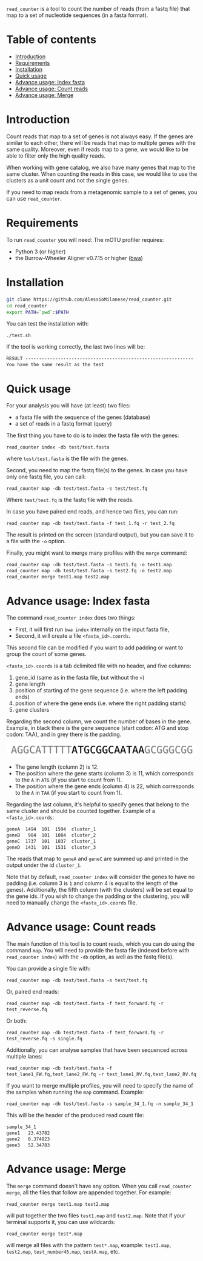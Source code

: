 `read_counter` is a tool to count the number of reads (from a fastq file) that map to a set of nucleotide sequences (in a fasta format).

# Table of contents

* [Introduction](#introduction)
* [Requirements](#requirements)
* [Installation](#installation)
* [Quick usage](#quick-usage)
* [Advance usage: Index fasta](#advance-usage-index-fasta)
* [Advance usage: Count reads](#advance-usage-count-reads)
* [Advance usage: Merge](#advance-usage-merge)



# Introduction

Count reads that map to a set of genes is not always easy. If the genes are similar to each other, there will be reads that map to multiple genes with the same quality. Moreover, even if reads map to a gene, we would like to be able to filter only the high quality reads.

When working with gene catalog, we also have many genes that map to the same cluster. When counting the reads in this case, we would like to use the clusters as a unit count and not the single genes.

If you need to map reads from a metagenomic sample to a set of genes, you can use `read_counter`.




# Requirements

To run `read_counter` you will need:
The mOTU profiler requires:
* Python 3 (or higher)
* the Burrow-Wheeler Aligner v0.7.15 or higher ([bwa](https://github.com/lh3/bwa))



# Installation

```bash
git clone https://github.com/AlessioMilanese/read_counter.git
cd read_counter
export PATH=`pwd`:$PATH
```

You can test the installation with:
```
./test.sh
```
If the tool is working correctly, the last two lines will be:
```
RESULT --------------------------------------------------------------
You have the same result as the test
```

# Quick usage

For your analysis you will have (at least) two files:
- a fasta file with the sequence of the genes (database)
- a set of reads in a fastq format (query)

The first thing you have to do is to index the fasta file with the genes:
```
read_counter index -db test/test.fasta
```

where `test/test.fasta` is the file with the genes.

Second, you need to map the fastq file(s) to the genes. In case you have only one fastq file, you can call:
```
read_counter map -db test/test.fasta -s test/test.fq
```
Where `test/test.fq` is the fastq file with the reads.

In case you have paired end reads, and hence two files, you can run:
```
read_counter map -db test/test.fasta -f test_1.fq -r test_2.fq
```

The result is printed on the screen (standard output), but you can save it to a file with the `-o` option.

Finally, you might want to merge many profiles with the `merge` command:
```
read_counter map -db test/test.fasta -s test1.fq -o test1.map
read_counter map -db test/test.fasta -s test2.fq -o test2.map
read_counter merge test1.map test2.map
```






# Advance usage: Index fasta

The command `read_counter index` does two things:
- First, it will first run `bwa index` internally on the input fasta file,
- Second, it will create a file `<fasta_id>.coords`.

This second file can be modified if you want to add padding or want to group the count of some genes.

`<fasta_id>.coords` is a tab delimited file with no header, and five columns:
1. gene_id (same as in the fasta file, but without the `>`)
2. gene length
3. position of starting of the gene sequence (i.e. where the left padding ends)
4. position of where the gene ends (i.e. where the right padding starts)
5. gene clusters

Regarding the second column, we count the number of bases in the gene.
Example, in black there is the gene sequence (start codon: ATG and stop codon: TAA), and in grey there is the padding.

![example_gene:AGGCATTTTT ATGCGGCAATAA GCGGGCGG](https://github.com/AlessioMilanese/read_counter/blob/master/pics/example_gene.png)

- The gene length (column 2) is 12.
- The position where the gene starts (column 3) is 11, which corresponds to the `A` in `ATG` (if you start to count from 1).
- The position where the gene ends (column 4) is 22, which corresponds to the `A` in `TAA` (if you start to count from 1).

Regarding the last column, it's helpful to specify genes that belong to the same cluster and should be counted together. Example of a `<fasta_id>.coords`:
```
geneA  1494  101  1594  cluster_1
geneB   984  101  1084  cluster_2
geneC  1737  101  1837  cluster_1
geneD  1431  101  1531  cluster_3
```
The reads that map to `geneA` and `geneC` are summed up and printed in the output under the id `cluster_1`.

Note that by default, `read_counter index` will consider the genes to have no padding (i.e. column 3 is `1` and column 4 is equal to the length of the genes). Additionally, the fifth column (with the clusters) will be set equal to the gene ids. If you wish to change the padding or the clustering, you will need to manually change the `<fasta_id>.coords` file.






# Advance usage: Count reads

The main function of this tool is to count reads, which you can do using the command `map`.
You will need to provide the fasta file (indexed before with `read_counter index`) with the `-db` option, as well as the fastq file(s).

You can provide a single file with:
```
read_counter map -db test/test.fasta -s test/test.fq
```

Or, paired end reads:
```
read_counter map -db test/test.fasta -f test_forward.fq -r test_reverse.fq
```

Or both:
```
read_counter map -db test/test.fasta -f test_forward.fq -r test_reverse.fq -s single.fq
```

Additionally, you can analyse samples that have been sequenced across multiple lanes:
```
read_counter map -db test/test.fasta -f test_lane1_FW.fq,test_lane2_FW.fq -r test_lane1_RV.fq,test_lane2_RV.fq
```

If you want to merge multiple profiles, you will need to specify the name of the samples when running the `map` command. Example:
```
read_counter map -db test/test.fasta -s sample_34_1.fq -n sample_34_1
```

This will be the header of the produced read count file:
```
sample_34_1
gene1   23.43782
gene2   0.374823
gene3   52.34783
```

# Advance usage: Merge

The `merge` command doesn't have any option. When you call `read_counter merge`, all the files that follow are appended together. For example:
```
read_counter merge test1.map test2.map
```
will put together the two files `test1.map` and `test2.map`. Note that if your terminal supports it, you can use wildcards:
```
read_counter merge test*.map
```
will merge all files with the pattern `test*.map`, example: `test1.map`, `test2.map`, `test_number45.map`, `testA.map`, etc.
